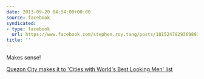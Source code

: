 ```yaml
---
date: 2013-09-20 04:54:00+00:00
source: facebook
syndicated:
- type: facebook
  url: https://www.facebook.com/stephen.roy.tang/posts/10152478293698912
title: ''
---
```


Makes sense!

[Quezon City makes it to 'Cities with World's Best Looking Men' list](http://www.gmanetwork.com/news/story/327004/lifestyle/travel/quezon-city-makes-it-to-cities-with-world-s-best-looking-men-list)